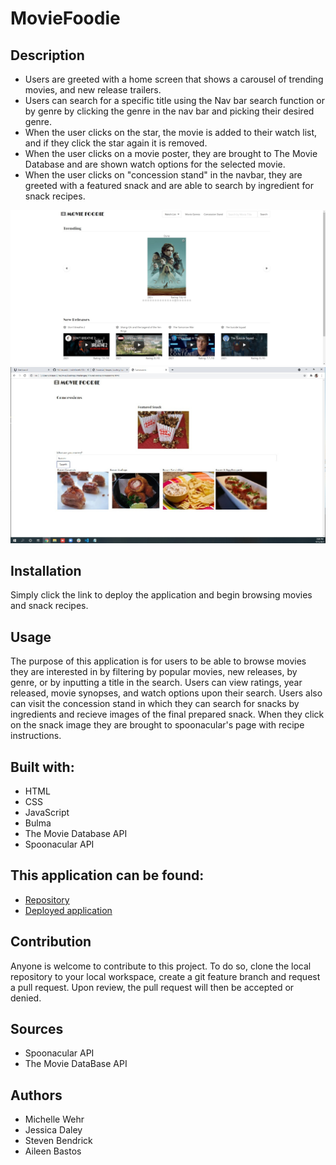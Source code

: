 # MovieFoodie

## Description
- Users are greeted with a home screen that shows a carousel of trending movies, and new release trailers.
- Users can search for a specific title using the Nav bar search function or by genre by clicking the genre in the nav bar and picking their desired genre.
- When the user clicks on the star, the movie is added to their watch list, and if they click the star again it is removed.
- When the user clicks on a movie poster, they are brought to The Movie Database and are shown watch options for the selected movie.
- When the user clicks on "concession stand" in the navbar, they are greeted with a featured snack and are able to search by ingredient for snack recipes.

![Main Page](./assets/screenshots/Movie-Page.jpg)
![Food Page](./assets/screenshots/concessions-screen-shot.jpg)

## Installation

Simply click the link to deploy the application and begin browsing movies and snack recipes.

## Usage

The purpose of this application is for users to be able to browse movies they are interested in by filtering by popular movies, new releases, by genre, or by inputting a title in the search. Users can view ratings, year released, movie synopses, and watch options upon their search. Users also can visit the concession stand in which they can search for snacks by ingredients and recieve images of the final prepared snack. When they click on the snack image they are brought to spoonacular's page with recipe instructions. 

## Built with:

- HTML
- CSS
- JavaScript
- Bulma
- The Movie Database API
- Spoonacular API

## This application can be found:

- [Repository](https://github.com/michellewehr/MovieFoodie)
- [Deployed application](https://michellewehr.github.io/MovieFoodie/)

## Contribution

Anyone is welcome to contribute to this project. To do so, clone the local repository to your local workspace, create a git feature branch and request a pull request. Upon review, the pull request will then be accepted or denied. 

## Sources

- Spoonacular API
- The Movie DataBase API

## Authors
- Michelle Wehr
- Jessica Daley
- Steven Bendrick
- Aileen Bastos